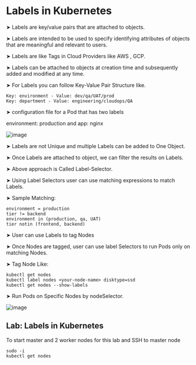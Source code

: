 # Labels in Kubernetes

➤ Labels are key/value pairs that are attached to objects.

➤ Labels are intended to be used to specify identifying attributes of objects that are meaningful and relevant to users.

➤ Labels are like Tags in Cloud Providers like AWS , GCP.

➤ Labels can be attached to objects at creation time and subsequently added and modified at any time.

➤ For Labels you can follow Key-Value Pair Structure like.

```
Key: environment - Value: dev/qa/UAT/prod
Key: department - Value: engineering/cloudops/QA
```

➤ configuration file for a Pod that has two labels

environment: production and app: nginx

![image](https://github.com/user-attachments/assets/40d71aca-86cf-4452-b31b-fb71099f46ab)

➤ Labels are not Unique and multiple Labels can be added to One Object.

➤ Once Labels are attached to object, we can filter the results on Labels.

➤ Above approach is Called Label-Selector.

➤ Using Label Selectors user can use matching expressions to match Labels.

➤ Sample Matching:

```
environment = production
tier != backend
environment in (production, qa, UAT)
tier notin (frontend, backend)
```

➤ User can use Labels to tag Nodes

➤ Once Nodes are tagged, user can use label Selectors to run Pods only on matching Nodes.

➤ Tag Node Like:

```
kubectl get nodes
kubectl label nodes <your-node-name> disktype=ssd
kubectl get nodes --show-labels
```

➤ Run Pods on Specific Nodes by nodeSelector.

![image](https://github.com/user-attachments/assets/30a8ce2a-897b-43c7-9238-32cec2108998)

## Lab: Labels in Kubernetes

To start master and 2 worker nodes for this lab and SSH to master node

```
sudo -i
kubectl get nodes





